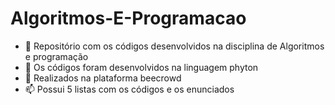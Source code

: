 # Algoritmos-E-Programacao
- 💬 Repositório com os códigos desenvolvidos na disciplina de Algoritmos e programação
- 🔭 Os códigos foram desenvolvidos na linguagem phyton
- 🌱 Realizados na plataforma beecrowd 
- 📫 Possui 5 listas com os códigos e os enunciados
